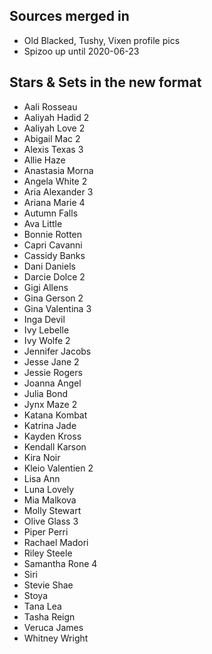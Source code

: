 ## Sources merged in
* Old Blacked, Tushy, Vixen profile pics
* Spizoo up until 2020-06-23

## Stars & Sets in the new format
* Aali Rosseau
* Aaliyah Hadid 2
* Aaliyah Love 2
* Abigail Mac 2
* Alexis Texas 3
* Allie Haze
* Anastasia Morna
* Angela White 2
* Aria Alexander 3
* Ariana Marie 4
* Autumn Falls
* Ava Little
* Bonnie Rotten 
* Capri Cavanni
* Cassidy Banks
* Dani Daniels
* Darcie Dolce 2
* Gigi Allens
* Gina Gerson 2
* Gina Valentina 3
* Inga Devil
* Ivy Lebelle
* Ivy Wolfe 2
* Jennifer Jacobs
* Jesse Jane 2
* Jessie Rogers
* Joanna Angel
* Julia Bond
* Jynx Maze 2
* Katana Kombat
* Katrina Jade
* Kayden Kross
* Kendall Karson
* Kira Noir
* Kleio Valentien 2
* Lisa Ann
* Luna Lovely
* Mia Malkova
* Molly Stewart
* Olive Glass 3
* Piper Perri
* Rachael Madori
* Riley Steele
* Samantha Rone 4
* Siri
* Stevie Shae
* Stoya
* Tana Lea
* Tasha Reign
* Veruca James
* Whitney Wright

